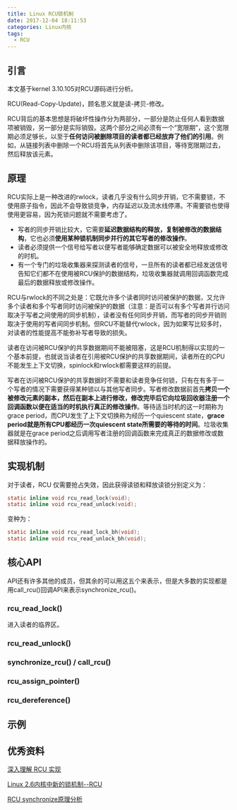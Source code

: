 ```yaml
---
title: Linux RCU锁机制
date: 2017-12-04 18:11:53
categories: Linux内核
tags:
  - RCU
---
```


## 引言

本文基于kernel 3.10.105对RCU源码进行分析。

RCU(Read-Copy-Update)，顾名思义就是读-拷贝-修改。

RCU背后的基本思想是将破坏性操作分为两部分，一部分是防止任何人看到数据项被销毁，另一部分是实际销毁。这两个部分之间必须有一个“宽限期”，这个宽限期必须足够长，以至于**任何访问被删除项目的读者都已经放弃了他们的引用**。例如，从链接列表中删除一个RCU将首先从列表中删除该项目，等待宽限期过去，然后释放该元素。

## 原理

RCU实际上是一种改进的rwlock，读者几乎没有什么同步开销，它不需要锁，不使用原子指令，因此不会导致锁竞争，内存延迟以及流水线停滞。不需要锁也使得使用更容易，因为死锁问题就不需要考虑了。

- 写者的同步开销比较大，它需要**延迟数据结构的释放，复制被修改的数据结构**，它也必须**使用某种锁机制同步并行的其它写者的修改操作**。
- 读者必须提供一个信号给写者以便写者能够确定数据可以被安全地释放或修改的时机。
- 有一个专门的垃圾收集器来探测读者的信号，一旦所有的读者都已经发送信号告知它们都不在使用被RCU保护的数据结构，垃圾收集器就调用回调函数完成最后的数据释放或修改操作。 

RCU与rwlock的不同之处是：它既允许多个读者同时访问被保护的数据，又允许多个读者和多个写者同时访问被保护的数据（注意：是否可以有多个写者并行访问取决于写者之间使用的同步机制），读者没有任何同步开销，而写者的同步开销则取决于使用的写者间同步机制。但RCU不能替代rwlock，因为如果写比较多时，对读者的性能提高不能弥补写者导致的损失。

读者在访问被RCU保护的共享数据期间不能被阻塞，这是RCU机制得以实现的一个基本前提，也就说当读者在引用被RCU保护的共享数据期间，读者所在的CPU不能发生上下文切换，spinlock和rwlock都需要这样的前提。

写者在访问被RCU保护的共享数据时不需要和读者竞争任何锁，只有在有多于一个写者的情况下需要获得某种锁以与其他写者同步。写者修改数据前首先**拷贝一个被修改元素的副本，然后在副本上进行修改，修改完毕后它向垃圾回收器注册一个回调函数以便在适当的时机执行真正的修改操作**。等待适当时机的这一时期称为grace period，而CPU发生了上下文切换称为经历一个quiescent state，**grace period就是所有CPU都经历一次quiescent state所需要的等待的时间**。垃圾收集器就是在grace period之后调用写者注册的回调函数来完成真正的数据修改或数据释放操作的。

## 实现机制

对于读者，RCU 仅需要抢占失效，因此获得读锁和释放读锁分别定义为：

```C
static inline void rcu_read_lock(void);
static inline void rcu_read_unlock(void);
```

变种为：

```C
static inline void rcu_read_lock_bh(void);
static inline void rcu_read_unlock_bh(void);
```



## 核心API

API还有许多其他的成员，但其余的可以用这五个来表示，但是大多数的实现都是用call_rcu()回调API来表示synchronize_rcu()。

### rcu_read_lock()

进入读者的临界区。

### rcu_read_unlock()

### synchronize_rcu() / call_rcu()

### rcu_assign_pointer()

### rcu_dereference()



## 示例



## 优秀资料

[深入理解 RCU 实现](http://blog.jobbole.com/106856/)

[Linux 2.6内核中新的锁机制--RCU](https://www.ibm.com/developerworks/cn/linux/l-rcu/)

[RCU synchronize原理分析](http://www.wowotech.net/kernel_synchronization/223.html)

